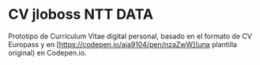 # CV jloboss NTT DATA

Prototipo de Currículum Vitae digital personal, basado en el formato de CV Europass y en [https://codepen.io/aja9104/pen/nzaZwW](una plantilla original) en Codepen.io.

